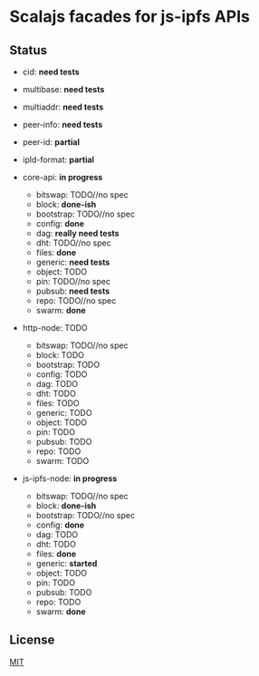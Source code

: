 # Scalajs facades for js-ipfs APIs

## Status

* cid: **need tests**
* multibase: **need tests**
* multiaddr: **need tests**
* peer-info: **need tests**
* peer-id: **partial**
* ipld-format: **partial**

* core-api: **in progress**
  * bitswap: TODO//no spec
  * block: **done-ish**
  * bootstrap: TODO//no spec
  * config: **done**
  * dag: **really need tests**
  * dht: TODO//no spec
  * files: **done**
  * generic: **need tests**
  * object: TODO
  * pin: TODO//no spec
  * pubsub: **need tests**
  * repo: TODO//no spec
  * swarm: **done**

* http-node: TODO
  * bitswap: TODO//no spec
  * block: TODO
  * bootstrap: TODO
  * config: TODO
  * dag: TODO
  * dht: TODO
  * files: TODO
  * generic: TODO
  * object: TODO
  * pin: TODO
  * pubsub: TODO
  * repo: TODO
  * swarm: TODO

* js-ipfs-node: **in progress**
  * bitswap: TODO//no spec
  * block: **done-ish**
  * bootstrap: TODO//no spec
  * config: **done**
  * dag: TODO
  * dht: TODO
  * files: **done**
  * generic: **started**
  * object: TODO
  * pin: TODO
  * pubsub: TODO
  * repo: TODO
  * swarm: **done**

## License

[MIT](LICENSE)
